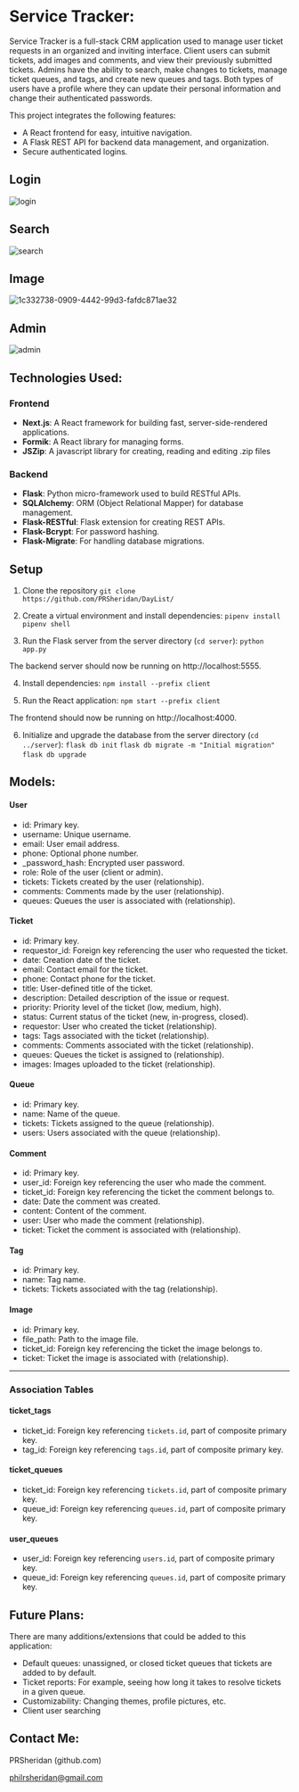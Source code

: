 # Service Tracker:

Service Tracker is a full-stack CRM application used to manage user ticket requests in an organized and inviting interface. Client users can submit tickets, add images and comments, and view their previously submitted tickets. Admins have the ability to search, make changes to tickets, manage ticket queues, and tags, and create new queues and tags. Both types of users have a profile where they can update their personal information and change their authenticated passwords. 

This project integrates the following features:
- A React frontend for easy, intuitive navigation.
- A Flask REST API for backend data management, and organization.
- Secure authenticated logins.

## Login
![login](https://github.com/user-attachments/assets/3fd91295-c4b2-4d17-983e-c7f5baa8bbf3)


## Search
![search](https://github.com/user-attachments/assets/a92aaa84-2b14-4714-a065-a3276b75c847)


## Image
![1c332738-0909-4442-99d3-fafdc871ae32](https://github.com/user-attachments/assets/7fd145bd-b092-44ae-af35-b97964b3d20d)


## Admin
![admin](https://github.com/user-attachments/assets/82694ab6-df28-417e-aa54-847f3b2998ea)


## Technologies Used:

### Frontend

- **Next.js**: A React framework for building fast, server-side-rendered applications.
- **Formik**: A React library for managing forms.
- **JSZip**: A javascript library for creating, reading and editing .zip files

### Backend

- **Flask**: Python micro-framework used to build RESTful APIs.
- **SQLAlchemy**: ORM (Object Relational Mapper) for database management.
- **Flask-RESTful**: Flask extension for creating REST APIs.
- **Flask-Bcrypt**: For password hashing.
- **Flask-Migrate**: For handling database migrations.

## Setup

1. Clone the repository
`git clone https://github.com/PRSheridan/DayList/`

2. Create a virtual environment and install dependencies:
`pipenv install`
`pipenv shell`

3. Run the Flask server from the server directory (`cd server`):
`python app.py`

The backend server should now be running on http://localhost:5555.

4. Install dependencies:
`npm install --prefix client`

5. Run the React application:
`npm start --prefix client`

The frontend should now be running on http://localhost:4000.

6. Initialize and upgrade the database from the server directory (`cd ../server`):
`flask db init`
`flask db migrate -m "Initial migration"`
`flask db upgrade`

## Models:

#### User
- id: Primary key.
- username: Unique username.
- email: User email address.
- phone: Optional phone number.
- _password_hash: Encrypted user password.
- role: Role of the user (client or admin).
- tickets: Tickets created by the user (relationship).
- comments: Comments made by the user (relationship).
- queues: Queues the user is associated with (relationship).

#### Ticket
- id: Primary key.
- requestor_id: Foreign key referencing the user who requested the ticket.
- date: Creation date of the ticket.
- email: Contact email for the ticket.
- phone: Contact phone for the ticket.
- title: User-defined title of the ticket.
- description: Detailed description of the issue or request.
- priority: Priority level of the ticket (low, medium, high).
- status: Current status of the ticket (new, in-progress, closed).
- requestor: User who created the ticket (relationship).
- tags: Tags associated with the ticket (relationship).
- comments: Comments associated with the ticket (relationship).
- queues: Queues the ticket is assigned to (relationship).
- images: Images uploaded to the ticket (relationship).

#### Queue
- id: Primary key.
- name: Name of the queue.
- tickets: Tickets assigned to the queue (relationship).
- users: Users associated with the queue (relationship).

#### Comment
- id: Primary key.
- user_id: Foreign key referencing the user who made the comment.
- ticket_id: Foreign key referencing the ticket the comment belongs to.
- date: Date the comment was created.
- content: Content of the comment.
- user: User who made the comment (relationship).
- ticket: Ticket the comment is associated with (relationship).

#### Tag
- id: Primary key.
- name: Tag name.
- tickets: Tickets associated with the tag (relationship).

#### Image
- id: Primary key.
- file_path: Path to the image file.
- ticket_id: Foreign key referencing the ticket the image belongs to.
- ticket: Ticket the image is associated with (relationship).

---

### Association Tables

#### ticket_tags
- ticket_id: Foreign key referencing `tickets.id`, part of composite primary key.
- tag_id: Foreign key referencing `tags.id`, part of composite primary key.

#### ticket_queues
- ticket_id: Foreign key referencing `tickets.id`, part of composite primary key.
- queue_id: Foreign key referencing `queues.id`, part of composite primary key.

#### user_queues
- user_id: Foreign key referencing `users.id`, part of composite primary key.
- queue_id: Foreign key referencing `queues.id`, part of composite primary key.


## Future Plans:

There are many additions/extensions that could be added to this application:
- Default queues: unassigned, or closed ticket queues that tickets are added to by default.
- Ticket reports: For example, seeing how long it takes to resolve tickets in a given queue.
- Customizability: Changing themes, profile pictures, etc.
- Client user searching

## Contact Me:

PRSheridan (github.com)

philrsheridan@gmail.com
